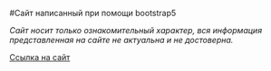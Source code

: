 #Сайт написанный при помощи bootstrap5

_Сайт носит только ознакомительный характер, вся информация представленная на сайте не актуальна и не достоверна._

[Ссылка на сайт](lilivilch.github.io/lili_bootsrap)

